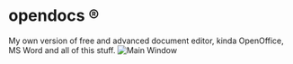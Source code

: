 # opendocs ®
My own version of free and advanced document editor, kinda OpenOffice, MS Word and all of this stuff.
![Main Window](https://raw.githubusercontent.com/longdavid2k17/opendocs/master/Screenshots/mainWindows.PNG)
